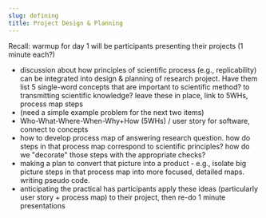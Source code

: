 ```yaml
---
slug: defining
title: Project Design & Planning
---
```


Recall: warmup for day 1 will be participants presenting their projects (1 minute each?)

 - discussion about how principles of scientific process (e.g., replicability) can be integrated into design & planning of research project.  Have them list 5 single-word concepts that are important to scientific method? to transmitting scientific knowledge? leave these in place, link to 5WHs, process map steps
 - (need a simple example problem for the next two items)
 - Who-What-Where-When-Why+How (5WHs) / user story for software, connect to concepts
 - how to develop process map of answering research question.  how do steps in that process map correspond to scientific principles? how do we "decorate" those steps with the appropriate checks?
 - making a plan to convert that picture into a product - e.g., isolate big picture steps in that process map into more focused, detailed maps.  writing pseudo code.
 - anticipating the practical has participants apply these ideas (particularly user story + process map) to their project, then re-do 1 minute presentations

<!--
##Part 1: Research and the Research Problem

What is **research**?  

What is research in software engineering?

What is the **scientific method**?  

Where does software engineering play a role in the scientific method?

What makes a good **research problem**?

How do you break down a research problem into subproblems? (*Part:Whole, History, Use*)

####Develop a Research Problem

As a group, answer the following questions, and present a research problem based on your topic.

* Is this a research problem?  If not, can you turn it into a research problem?  
* What sort of data do you expect to use?  How do you expect the quality of data to vary?  How do you expect to use code in your research?
* What subproblems might arise?  How could you appropriately limit the scope of the problem?

1. A study to compare the results in school history exams for 16-year-olds throughout Europe between 1970 and 1980.
2. The impact of local tax and exaction policies on the Maghreb commercial office sector.
3. The relationship between temperature, humidity and air movement in the cooling effect of sweating on the human skin.
4. The effects of using glass of different thickness and qualities in single, double and triple glazing.
5. What factors must be evaluated and what is their relative importance in constructing a formula for allotting grants to university students in Egypt.
6. Whether the advantages of foreign borrowing by Third World countries outweigh the disadvantages.

####Evaluating a research proposal.  

[Read pg 24-25 here, then answer questions 1-7](https://www.nyu.edu/classes/bkg/methods/010072.pdf)


##Part 2: Problems from Past Theses

####**TB**
*“A systems level analysis of different Mycobacterium Tuberculosis strains using functional interaction networks” by Linsay Blows*
 - Compare and contrast the protein interactions within 4 strains of the same bacteria. Try to answer which proteins of tuberculosis are essential for biological functionality, and find connections between different strains.
 
######Questions:
- Overall: How to construct a program that will in someway answer these questions.
- What data is available and how do you interface with the data (for this GenBank, Ensembl, NCBI)?
- What do we do with the uncertainty of the figures that the data provides and how we incorporate it?
 
######Her method:
- “To perform these analyses we first have to construct protein-protein functional interaction networks for each strain, these networks can be used to compare the different strains. Our objective is to try and understand how genetic differences between strains could possibly influence the structure or topology of the functional networks we have produced.”
 
######Implementation questions:
- How do we represent the network in our code?
- Which language/software is appropriate for this project?
- Will this be computationally intensive / need to utilize optimization techniques.
 
####**ASL**
*“Local Features for American Sign Language (ASL) Recognition” -Ali Bakar*
- https://xkcd.com/1425/
- Problem: Want to improve program that turns ASL into text.
 
######Questions one should ask:
- What is the current state of the program and how does the program work?
- What data do we have available?
- When does this program malfunction? Is there a trend to these inaccuracies?
 
######Conclusion:
- “The project employed the ’Scale Invariant Feature Transform’ (SIFT) algorithm to detect, extract and analyse the image local features. The method is preferred because it maintains the invariance property for images with scale change and rotation. It also has a strong adaptation to image deformation and illumination. Moreover, SIFT has good localizing accuracy and computing speed.
- In my project I did some modifications to these images. I pre-computed the key features for each image. Therefore I replaced the image files by keypoint files. Then I reduced the number of keypoints in each file to optimal number which retain the important features.”
 
######Implementation Questions:
- How do you determine where the sign is via edge detection?
- How can we change the input pictures so the algorithm works better?
- What are key features of a particular sign that distinguishes a sign? How do we create that in code.
- How do we test the effectiveness of our changes?
 
####**Plumes**
*“Modelling transport of air pollutants using the Gaussian plume” -Masingita Errol Manganyi*
- Problem: Accurately describe transport of air pollutants under various circumstances.
 
######Questions you should ask:
- What data is available to us? How do we incorporate error?
- Are there models for this problem or a related problem available?
- What are the different factors that contribute?  Are there instances when modeling is particularly difficult?
- What physics are important for us to understand?
 
######Answer: 
- “In this essay, three methods were applied to solve the two dimensional diffusion equation. Its solution, called Gaussian plume model, was derived using Laplace transform, Green’s function and Lax Wendroff scheme methods. The concentration of the plume was calculated using Laplace transform and Lax-Wendroff scheme. In order to compare the analytical solution with the numerical solution, the same values were used in both methods. The results of two methods, Laplace transform and Lax-Wendroff scheme were then plotted.”
 
######Questions:
- What software/data structures are appropriate?
- How do we represent this diffusion pattern in our code?
- What instances to the above models behave poorly under?
- How do we compare analytic and numerical solutions?
-->

<!--Nothing to add-->
